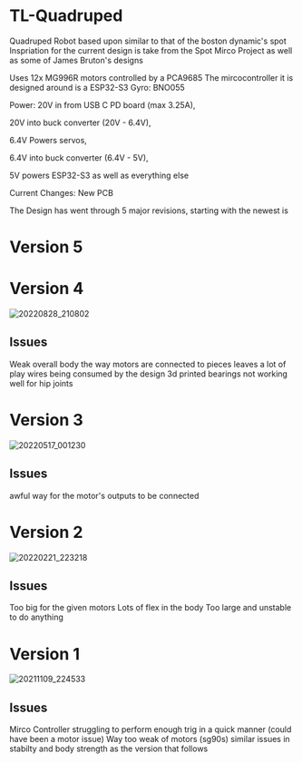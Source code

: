 # TL-Quadruped
Quadruped Robot based upon similar to that of the boston dynamic's spot
Inspriation for the current design is take from the Spot Mirco Project as well as some of James Bruton's designs

Uses 12x MG996R motors controlled by a PCA9685
The mircocontroller it is designed around is a ESP32-S3
Gyro: BNO055

Power:
20V in from USB C PD board (max 3.25A),

20V into buck converter (20V - 6.4V),

6.4V Powers servos,

6.4V into buck converter (6.4V - 5V),

5V powers ESP32-S3 as well as everything else

Current Changes: New PCB


The Design has went through 5 major revisions, starting with the newest is 
# Version 5




# Version 4
![20220828_210802](https://user-images.githubusercontent.com/15756211/221730226-4fbdf62b-3c94-46ec-b05f-481931281b5a.jpg)

## Issues
Weak overall body
the way motors are connected to pieces leaves a lot of play
wires being consumed by the design
3d printed bearings not working well for hip joints

# Version 3
![20220517_001230](https://user-images.githubusercontent.com/15756211/221730566-71d9c5f6-14c3-4a44-a9af-61d5357af755.jpg)

## Issues
awful way for the motor's outputs to be connected

# Version 2
![20220221_223218](https://user-images.githubusercontent.com/15756211/221730659-7e29562d-d5d2-4009-89f7-66db6911ea2f.jpg)

## Issues
Too big for the given motors
Lots of flex in the body
Too large and unstable to do anything

# Version 1
![20211109_224533](https://user-images.githubusercontent.com/15756211/221730854-8c0e765d-71b7-4a99-bce5-fe729e7d66ee.jpg)

## Issues
Mirco Controller struggling to perform enough trig in a quick manner (could have been a motor issue)
Way too weak of motors (sg90s)
similar issues in stabilty and body strength as the version that follows


